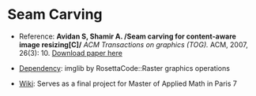 # Seam Carving

- Reference: **Avidan S, Shamir A. /Seam carving for content-aware image resizing[C]/** *ACM Transactions on graphics (TOG).* ACM, 2007, 26(3): 10.
[Download paper here](https://pdfs.semanticscholar.org/c891/bfa5ff33cad8a7a4d42cfd63d2c163f6a3ad.pdf)

- [Dependency](https://rosettacode.org/wiki/Category:Raster_graphics_operations): imglib by RosettaCode::Raster graphics operations

- [Wiki](https://github.com/EvergreenTree/Seam-Carving-C-implementation/wiki): Serves as a final project for Master of Applied Math in Paris 7
